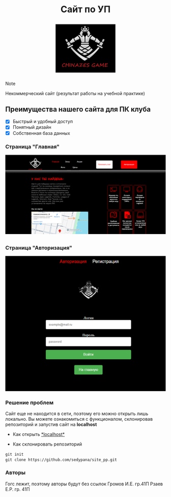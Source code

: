 <h1 align="center"> Сайт по УП </h1>
<h2 align="center"> 


 
![logo](./Photki/Рисунок1.png)

</h2>

> [!NOTE]  
> Некоммерческий сайт (результат работы на учебной практике)


## Преимущества нашего сайта для ПК клуба
- [x] Быстрый и удобный доступ
- [x] Понятный дизайн
- [x] Собственная база данных

### Страница "Главная"
![logo](./Photki/Рисунок2.png)

## 

### Страница "Авторизация"

![logo](./Photki/Рисунок3.png)

### Решение проблем
Сайт еще не находится в сети, поэтому его можно открыть лишь локально. Вы можете ознакомиться с функционалом, склонировав репозиторий и запустив сайт на **localhost**
- <p style="text-align: left;"> Как открыть 
    <a href="https://strelokhalfer.github.io/mv-help/page/01_11_08.html">*localhost*</a> </p>
  
- <p style="text-align: left;"> Как склонировать репозиторий<br> 
 ```git init```<br>```git clone https://github.com/sedypana/site_pp.git```
</p>

### Авторы

Гогс лежит, поэтому авторы будут без ссылок Громов И.Е. гр.41П Рзаев Е.Р. гр. 41П
